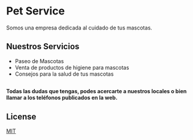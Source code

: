 # Pet Service

Somos una empresa dedicada al cuidado de tus mascotas.

## Nuestros Servicios

- Paseo de Mascotas
- Venta de productos de higiene para mascotas
- Consejos para la salud de tus mascotas

##

**Todas las dudas que tengas, podes acercarte a nuestros locales o bien llamar a los teléfonos publicados en la web.**

## License

[MIT](https://choosealicense.com/licenses/mit/)
